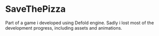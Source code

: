 # SaveThePizza
Part of a game i developed using Defold engine. Sadly i lost most of the development progress, including assets and animations.
